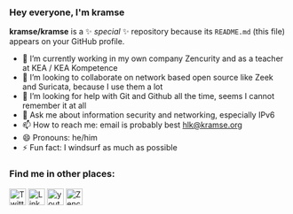### Hey everyone, I'm kramse 

**kramse/kramse** is a ✨ _special_ ✨ repository because its `README.md` (this file) appears on your GitHub profile.


- 🔭 I’m currently working in my own company Zencurity and as a teacher at KEA / KEA Kompetence
- 👯 I’m looking to collaborate on network based open source like Zeek and Suricata, because I use them a lot
- 🤔 I’m looking for help with Git and Github all the time, seems I cannot remember it at all 
- 💬 Ask me about information security and networking, especially IPv6
- 📫 How to reach me: email is probably best hlk@kramse.org
- 😄 Pronouns: he/him
- ⚡ Fun fact: I windsurf as much as possible

### Find me in other places:

<p align="left">
<a href="http://twitter.com/Kramse" target="blank"><img align="center" src="https://github.com/mishmanners/MishManners/blob/master/socials/twitter%20(2).png" alt="Twitter bird logo" height="30" /></a>
<a href="http://linkedin.com/in/kramse" target="blank"><img align="center" src="https://github.com/mishmanners/MishManners/blob/master/socials/transparent-Linkedin-logo-icon.png" alt="LinkedIn-logo" height="30" /></a>
<a href="http://youtube.com/user/kramshoej" target="blank"><img align="center" src="https://github.com/mishmanners/MishManners/blob/master/socials/youtube.png" alt="youtube icon" height="30" /></a>
<a href="http://zencurity.com" target="blank"><img align="center" src="https://www.zencurity.com/assets/zencurity-web-logo.png" alt="Zencurity logo" height="30" /></a>

</p>
